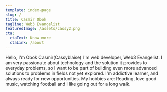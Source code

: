 ```yaml
---
template: index-page
slug: /
title: Casmir Obok
tagline: Web3 Evangelist
featuredImage: /assets/cassy2.png
cta:
  ctaText: Know more
  ctaLink: /about
---
```


Hello, I'm Obok Casmir(Cassyblaise) I'm web developer, Web3 Evangelist. I am very passionate about technology and the solution it provides to everyday problems, so I want to be part of building even more advanced solutions to problems in fields not yet explored. I'm addictive learner, and always ready for new opportunities. My hobbies are: Reading, love good music, watching football and I like going out for a long walk.